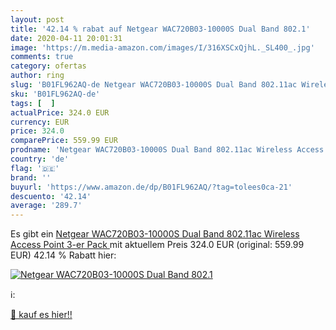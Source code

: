 ```yaml
---
layout: post
title: '42.14 % rabat auf Netgear WAC720B03-10000S Dual Band 802.1'
date: 2020-04-11 20:01:31
image: 'https://m.media-amazon.com/images/I/316XSCxQjhL._SL400_.jpg'
comments: true
category: ofertas
author: ring
slug: 'B01FL962AQ-de Netgear WAC720B03-10000S Dual Band 802.11ac Wireless...'
sku: 'B01FL962AQ-de'
tags: [  ]
actualPrice: 324.0 EUR
currency: EUR
price: 324.0
comparePrice: 559.99 EUR
prodname: 'Netgear WAC720B03-10000S Dual Band 802.11ac Wireless Access Point  3-er Pack '
country: 'de'
flag: '🇩🇪'
brand: ''
buyurl: 'https://www.amazon.de/dp/B01FL962AQ/?tag=tolees0ca-21'
descuento: '42.14'
average: '289.7'
---
```


Es gibt ein [Netgear WAC720B03-10000S Dual Band 802.11ac Wireless Access Point  3-er Pack ](https://www.amazon.de/dp/B01FL962AQ/?tag=tolees0ca-21) mit aktuellem Preis 324.0 EUR (original: 559.99 EUR) 42.14 % Rabatt hier:

[![Netgear WAC720B03-10000S Dual Band 802.1](https://m.media-amazon.com/images/I/316XSCxQjhL._SL400_.jpg)](https://www.amazon.de/dp/B01FL962AQ/?tag=tolees0ca-21)

ℹ️:


[🛒 kauf es hier!!](https://www.amazon.de/dp/B01FL962AQ/?tag=tolees0ca-21)
